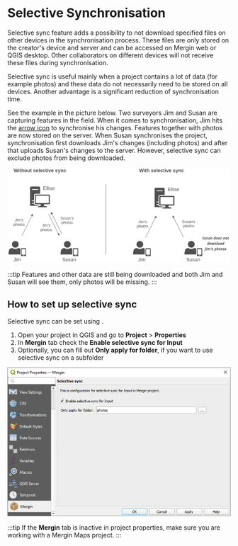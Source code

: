 # Selective Synchronisation

Selective sync feature adds a possibility to not download specified files on other devices in the synchronisation process. These files are only stored on the creator's device and server and can be accessed on Mergin web or QGIS desktop. Other collaborators on different devices will not receive these files during synchronisation.

Selective sync is useful mainly when a project contains a lot of data (for example photos) and these data do not necessarily need to be stored on all devices. Another advantage is a significant reduction of synchronisation time.

See the example in the picture below. Two surveyors Jim and Susan are capturing features in the field. When it comes to synchronisation, Jim hits the [arrow icon](../plugin-sync-project/) to synchronise his changes. Features together with photos are now stored on the server. When Susan synchronises the project, synchronisation first downloads Jim's changes (including photos) and after that uploads Susan's changes to the server. However, selective sync can exclude photos from being downloaded.

![Example](./selective-sync.png)

:::tip
Features and other data are still being downloaded and both Jim and Susan will see them, only photos will be missing.
:::

## How to set up selective sync

Selective sync can be set using <QGISPluginName />.

1. Open your project in QGIS and go to **Project** > **Properties**
2. In **Mergin** tab check the **Enable selective sync for Input**
3. Optionally, you can fill out **Only apply for folder**, if you want to use selective sync on a subfolder

![selective sync plugin](./selective-sync-plugin.png)

:::tip
If the **Mergin** tab is inactive in project properties, make sure you are working with a Mergin Maps project.
:::
